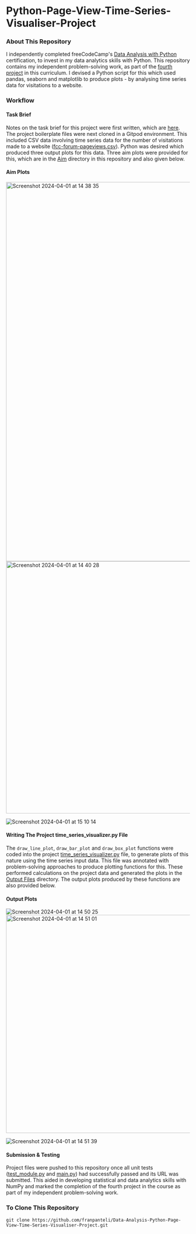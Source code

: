 # Python-Page-View-Time-Series-Visualiser-Project
### About This Repository
I independently completed freeCodeCamp's [Data Analysis with Python](https://www.freecodecamp.org/learn/data-analysis-with-python#data-analysis-with-python-course) certification, to invest in my data analytics skills with Python. This repository contains my independent problem-solving work, as part of the [fourth project](https://www.freecodecamp.org/learn/data-analysis-with-python/data-analysis-with-python-projects/page-view-time-series-visualizer) in this curriculum. I devised a Python script for this which used pandas, seaborn and matplotlib to produce plots - by analysing time series data for visitations to a website.

### Workflow
#### Task Brief
Notes on the task brief for this project were first written, which are [here](https://github.com/franpanteli/Data-Analysis-Python-Page-View-Time-Series-Visualiser-Project/blob/main/1%20project-task-notes.txt). The project boilerplate files were next cloned in a Gitpod environment. This included CSV data involving time series data for the number of visitations made to a website ([fcc-forum-pageviews.csv](https://github.com/franpanteli/Data-Analysis-Python-Page-View-Time-Series-Visualiser-Project/blob/main/fcc-forum-pageviews.csv)). Python was desired which produced three output plots for this data. Three aim plots were provided for this, which are in the [Aim](https://github.com/franpanteli/Data-Analysis-Python-Page-View-Time-Series-Visualiser-Project/tree/main/Aim) directory in this repository and also given below. 

#### Aim Plots
<img width="1036" alt="Screenshot 2024-04-01 at 14 38 35" src="https://github.com/franpanteli/Data-Analysis-Python-Page-View-Time-Series-Visualiser-Project/assets/131474705/47d0f4cb-ca47-416f-a2df-091588f44402"> 
<img width="689" alt="Screenshot 2024-04-01 at 14 40 28" src="https://github.com/franpanteli/Data-Analysis-Python-Page-View-Time-Series-Visualiser-Project/assets/131474705/4e5f22ca-8aff-4e35-a156-110ec5e24f35">

![Screenshot 2024-04-01 at 15 10 14](https://github.com/franpanteli/Data-Analysis-Python-Page-View-Time-Series-Visualiser-Project/assets/131474705/d5662cf1-b215-4376-a7c6-2d64df17f1f6)

#### Writing The Project time_series_visualizer.py File

The `draw_line_plot`, `draw_bar_plot` and `draw_box_plot` functions were coded into the project [time_series_visualizer.py](https://github.com/franpanteli/Data-Analysis-Python-Page-View-Time-Series-Visualiser-Project/blob/main/time_series_visualizer.py) file, to generate plots of this nature using the time series input data. This file was annotated with problem-solving approaches to produce plotting functions for this. These performed calculations on the project data and generated the plots in the [Output Files](https://github.com/franpanteli/Data-Analysis-Python-Page-View-Time-Series-Visualiser-Project/tree/main/Output%20Files) directory. The output plots produced by these functions are also provided below. 

#### Output Plots
![Screenshot 2024-04-01 at 14 50 25](https://github.com/franpanteli/Data-Analysis-Python-Page-View-Time-Series-Visualiser-Project/assets/131474705/30b4ac97-39a2-45d8-8320-4c939deae2e5)
<img width="596" alt="Screenshot 2024-04-01 at 14 51 01" src="https://github.com/franpanteli/Data-Analysis-Python-Page-View-Time-Series-Visualiser-Project/assets/131474705/9512bec0-3636-44ec-8987-c4337e39956d"> 

![Screenshot 2024-04-01 at 14 51 39](https://github.com/franpanteli/Data-Analysis-Python-Page-View-Time-Series-Visualiser-Project/assets/131474705/0e34956f-8a2e-43fb-9770-149ce1109d98)

#### Submission & Testing
Project files were pushed to this repository once all unit tests ([test_module.py](https://github.com/franpanteli/Data-Analysis-Python-Medical-Data-Visualiser-Project/blob/main/py%20Files/test_module.py) and [main.py](https://github.com/franpanteli/Data-Analysis-Python-Medical-Data-Visualiser-Project/blob/main/py%20Files/main.py)) had successfully passed and its URL was submitted. This aided in developing statistical and data analytics skills with NumPy and marked the completion of the fourth project in the course as part of my independent problem-solving work. 

### To Clone This Repository
```
git clone https://github.com/franpanteli/Data-Analysis-Python-Page-View-Time-Series-Visualiser-Project.git
```
